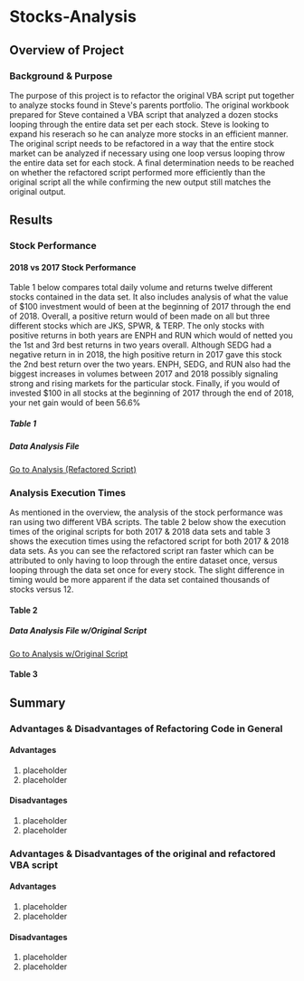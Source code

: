 # Stocks-Analysis

## Overview of Project

### Background & Purpose
The purpose of this project is to refactor the original VBA script put together to analyze stocks found in Steve's parents portfolio. The original workbook prepared for Steve contained a VBA script that analyzed a dozen stocks looping through the entire data set per each stock.  Steve is looking to expand his reserach so he can analyze more stocks in an efficient manner.  The original script needs to be refactored in a way that the entire stock market can be analyzed if necessary using one loop versus looping throw the entire data set for each stock.  A final determination needs to be reached on whether the refactored script performed more efficiently than the original script all the while confirming the new output still matches the original output.

## Results

### Stock Performance

#### 2018 vs 2017 Stock Performance
Table 1 below compares total daily volume and returns twelve different stocks contained in the data set.  It also includes analysis of what the value of $100 investment would of been at the beginning of 2017 through the end of 2018.   Overall, a positive return would of been made on all but three different stocks which are JKS, SPWR, & TERP.  The only stocks with positive returns in both years are ENPH and RUN which would of netted you the 1st and 3rd best returns in two years overall.  Although SEDG had a negative return in in 2018, the high positive return in 2017 gave this stock the 2nd best return over the two years.   ENPH, SEDG, and RUN also had the biggest increases in volumes between 2017 and 2018 possibly signaling strong and rising markets for the particular stock.  Finally, if you would of invested $100 in all stocks at the beginning of 2017 through the end of 2018, your net gain would of been 56.6%

##### Table 1


##### Data Analysis File
 [Go to Analysis (Refactored Script)](https://github.com/sbretag/stocks_analysis/blob/main/VBA_Challenge.xlsm)

### Analysis Execution Times
As mentioned in the overview, the analysis of the stock performance was ran using two different VBA scripts.  The table 2 below show the execution times of the original scripts for both 2017 & 2018 data sets and table 3 shows the execution times using the refactored script for both 2017 & 2018 data sets.  As you can see the refactored script ran faster which can be attributed to only having to loop through the entire dataset once, versus looping through the data set once for every stock.  The slight difference in timing would be more apparent if the data set contained thousands of stocks versus 12.

#### Table 2


##### Data Analysis File w/Original Script
 [Go to Analysis w/Original Script](https://github.com/sbretag/stocks_analysis/blob/main/resources/green_stocks.xlsm)

#### Table 3





## Summary

### Advantages & Disadvantages of Refactoring Code in General

#### Advantages
1. placeholder
2. placeholder

#### Disadvantages
1. placeholder
2. placeholder

### Advantages & Disadvantages of the original and refactored VBA script

#### Advantages
1. placeholder
2. placeholder

#### Disadvantages
1. placeholder
2. placeholder

